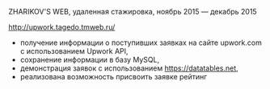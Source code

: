 ZHARIKOV'S WEB, удаленная стажировка, ноябрь 2015 — декабрь 2015

http://upwork.tagedo.tmweb.ru/

- получение информации о поступивших заявках на сайте upwork.com c использованием Upwork API, 
- сохранение информации в базу MySQL, 
- демонстрация заявок с использованием https://datatables.net, 
- реализована возможность присвоить заявке рейтинг
